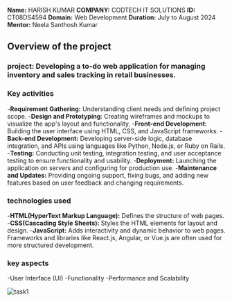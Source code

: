**Name:** HARISH KUMAR
**COMPANY:** CODTECH IT SOLUTIONS
**ID:** CT08DS4594
**Domain:** Web Development
**Duration:** July to August 2024
**Mentor:** Neela Santhosh Kumar


## Overview of the project
### project: Developing a to-do web application for managing inventory and sales tracking in retail businesses.
### Key activities
-**Requirement Gathering:** Understanding client needs and defining project scope.
-**Design and Prototyping**: Creating wireframes and mockups to visualize the app's layout and functionality.
-**Front-end Development:** Building the user interface using HTML, CSS, and JavaScript frameworks.
-**Back-end Development:** Developing server-side logic, database integration, and APIs using languages like Python, Node.js, or Ruby on Rails.
-**Testing:** Conducting unit testing, integration testing, and user acceptance testing to ensure functionality and usability.
-**Deployment:** Launching the application on servers and configuring for production use.
-**Maintenance and Updates:** Providing ongoing support, fixing bugs, and adding new features based on user feedback and changing requirements.

### technologies used
-**HTML(HyperText Markup Language):** Defines the structure of web pages.
-**CSS(Cascading Style Sheets):** Styles the HTML elements for layout and design.
-**JavaScript:** Adds interactivity and dynamic behavior to web pages. Frameworks and libraries like React.js, Angular, or Vue.js are often used for more structured development.

### key aspects
-User Interface (UI)
-Functionality
-Performance and Scalability

![task1](https://github.com/user-attachments/assets/3ef3b961-baac-4723-948a-539c40e9ce74)




